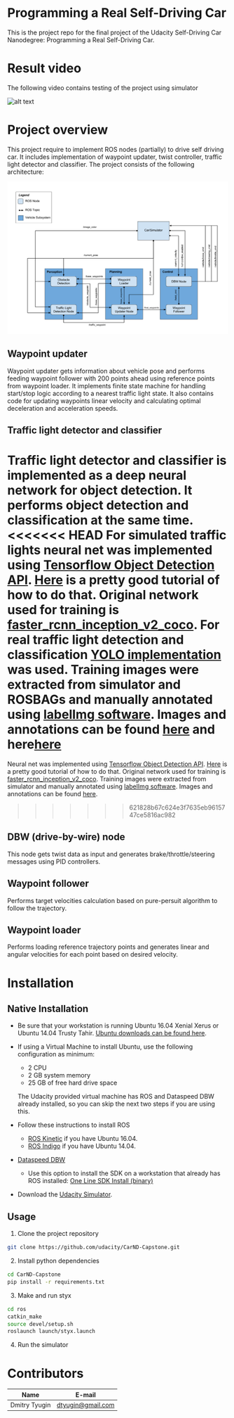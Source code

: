 # Programming a Real Self-Driving Car

This is the project repo for the final project of the Udacity Self-Driving Car Nanodegree: Programming a Real Self-Driving Car. 

[image1]: ./imgs/output_video.gif
[image2]: ./imgs/overview.png

# Result video

The following video contains testing of the project using simulator

![alt text][image1]

# Project overview

This project require to implement ROS nodes (partially) to drive self driving car. It includes implementation of waypoint updater, twist controller, traffic light detector and classifier. The project consists of the following architecture:

![alt text][image2]

## Waypoint updater

Waypoint updater gets information about vehicle pose and performs feeding waypoint follower with 200 points ahead using reference points from waypoint loader. It implements finite state machine for handling start/stop logic according to 
a nearest traffic light state. It also contains code for updating waypoints linear velocity and calculating optimal deceleration and acceleration speeds.

## Traffic light detector and classifier

Traffic light detector and classifier is implemented as a deep neural network for object detection. It performs object detection and classification at the same time.
<<<<<<< HEAD
For simulated traffic lights neural net was implemented using [Tensorflow Object Detection API](https://github.com/tensorflow/models/tree/master/research/object_detection). [Here](https://github.com/EdjeElectronics/TensorFlow-Object-Detection-API-Tutorial-Train-Multiple-Objects-Windows-10) is a pretty good tutorial of how to do that.
Original network used for training is [faster_rcnn_inception_v2_coco](http://download.tensorflow.org/models/object_detection/faster_rcnn_inception_v2_coco_2018_01_28.tar.gz). 
For real traffic light detection and classification [YOLO implementation](https://github.com/experiencor/keras-yolo3) was used.
Training images were extracted from simulator and ROSBAGs and manually annotated using [labelImg software](https://github.com/tzutalin/labelImg).
Images and annotations can be found [here](https://github.com/greenfield932/CarND-Capstone/tree/master/ros/src/tl_detector/images) and here[here](https://github.com/greenfield932/CarND-Capstone/tree/master/ros/src/tl_detector/images_real)
=======
Neural net was implemented using [Tensorflow Object Detection API](https://github.com/tensorflow/models/tree/master/research/object_detection). [Here](https://github.com/EdjeElectronics/TensorFlow-Object-Detection-API-Tutorial-Train-Multiple-Objects-Windows-10) is a pretty good tutorial of how to do that.
Original network used for training is [faster_rcnn_inception_v2_coco](http://download.tensorflow.org/models/object_detection/faster_rcnn_inception_v2_coco_2018_01_28.tar.gz). Training images were extracted from simulator and manually annotated using [labelImg software](https://github.com/tzutalin/labelImg).
Images and annotations can be found [here](https://github.com/greenfield932/CarND-Capstone/tree/master/ros/src/tl_detector/images).
>>>>>>> 621828b67c624e3f7635eb9615747ce5816ac982
## DBW (drive-by-wire) node

This node gets twist data as input and generates brake/throttle/steering messages using PID controllers.

## Waypoint follower

Performs target velocities calculation based on pure-persuit algorithm to follow the trajectory.

## Waypoint loader

Performs loading reference trajectory points and generates linear and angular velocities for each point based on desired velocity.

# Installation
## Native Installation

* Be sure that your workstation is running Ubuntu 16.04 Xenial Xerus or Ubuntu 14.04 Trusty Tahir. [Ubuntu downloads can be found here](https://www.ubuntu.com/download/desktop).
* If using a Virtual Machine to install Ubuntu, use the following configuration as minimum:
  * 2 CPU
  * 2 GB system memory
  * 25 GB of free hard drive space

  The Udacity provided virtual machine has ROS and Dataspeed DBW already installed, so you can skip the next two steps if you are using this.

* Follow these instructions to install ROS
  * [ROS Kinetic](http://wiki.ros.org/kinetic/Installation/Ubuntu) if you have Ubuntu 16.04.
  * [ROS Indigo](http://wiki.ros.org/indigo/Installation/Ubuntu) if you have Ubuntu 14.04.
* [Dataspeed DBW](https://bitbucket.org/DataspeedInc/dbw_mkz_ros)
  * Use this option to install the SDK on a workstation that already has ROS installed: [One Line SDK Install (binary)](https://bitbucket.org/DataspeedInc/dbw_mkz_ros/src/81e63fcc335d7b64139d7482017d6a97b405e250/ROS_SETUP.md?fileviewer=file-view-default)
* Download the [Udacity Simulator](https://github.com/udacity/CarND-Capstone/releases).

## Usage

1. Clone the project repository
```bash
git clone https://github.com/udacity/CarND-Capstone.git
```

2. Install python dependencies
```bash
cd CarND-Capstone
pip install -r requirements.txt
```
3. Make and run styx
```bash
cd ros
catkin_make
source devel/setup.sh
roslaunch launch/styx.launch
```
4. Run the simulator


# Contributors
| Name | E-mail | 
| ------ | ------ | 
| Dmitry Tyugin | dtyugin@gmail.com |